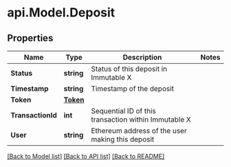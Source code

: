 # api.Model.Deposit

## Properties

Name | Type | Description | Notes
------------ | ------------- | ------------- | -------------
**Status** | **string** | Status of this deposit in Immutable X | 
**Timestamp** | **string** | Timestamp of the deposit | 
**Token** | [**Token**](Token.md) |  | 
**TransactionId** | **int** | Sequential ID of this transaction within Immutable X | 
**User** | **string** | Ethereum address of the user making this deposit | 

[[Back to Model list]](../README.md#documentation-for-models) [[Back to API list]](../README.md#documentation-for-api-endpoints) [[Back to README]](../README.md)

